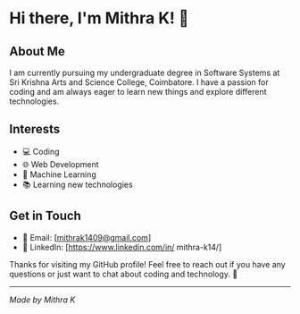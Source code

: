 # Hi there, I'm Mithra K! 👋

## About Me

I am currently pursuing my undergraduate degree in Software Systems at Sri Krishna Arts and Science College, Coimbatore. I have a passion for coding and am always eager to learn new things and explore different technologies.

## Interests

- 💻 Coding
- 🌐 Web Development
- 🤖 Machine Learning
- 📚 Learning new technologies

## Get in Touch

- 📧 Email: [mithrak1409@gmail.com]
- 💼 LinkedIn: [https://www.linkedin.com/in/ mithra-k14/]

Thanks for visiting my GitHub profile! Feel free to reach out if you have any questions or just want to chat about coding and technology. 🚀

---

*Made by Mithra K*

